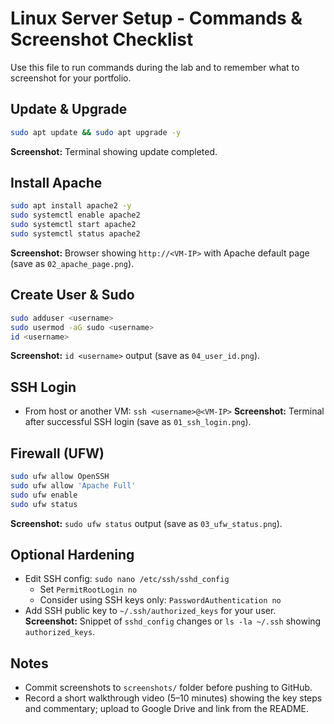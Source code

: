 # Linux Server Setup - Commands & Screenshot Checklist

Use this file to run commands during the lab and to remember what to screenshot for your portfolio.

## Update & Upgrade
```bash
sudo apt update && sudo apt upgrade -y
```
**Screenshot:** Terminal showing update completed.

## Install Apache
```bash
sudo apt install apache2 -y
sudo systemctl enable apache2
sudo systemctl start apache2
sudo systemctl status apache2
```
**Screenshot:** Browser showing `http://<VM-IP>` with Apache default page (save as `02_apache_page.png`).

## Create User & Sudo
```bash
sudo adduser <username>
sudo usermod -aG sudo <username>
id <username>
```
**Screenshot:** `id <username>` output (save as `04_user_id.png`).

## SSH Login
- From host or another VM: `ssh <username>@<VM-IP>`
**Screenshot:** Terminal after successful SSH login (save as `01_ssh_login.png`).

## Firewall (UFW)
```bash
sudo ufw allow OpenSSH
sudo ufw allow 'Apache Full'
sudo ufw enable
sudo ufw status
```
**Screenshot:** `sudo ufw status` output (save as `03_ufw_status.png`).

## Optional Hardening
- Edit SSH config: `sudo nano /etc/ssh/sshd_config`
  - Set `PermitRootLogin no`
  - Consider using SSH keys only: `PasswordAuthentication no`
- Add SSH public key to `~/.ssh/authorized_keys` for your user.
**Screenshot:** Snippet of `sshd_config` changes or `ls -la ~/.ssh` showing `authorized_keys`.

## Notes
- Commit screenshots to `screenshots/` folder before pushing to GitHub.
- Record a short walkthrough video (5–10 minutes) showing the key steps and commentary; upload to Google Drive and link from the README.
